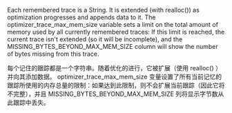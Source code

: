 Each remembered trace is a String. It is extended (with realloc()) as optimization progresses and appends data to it. The optimizer_trace_max_mem_size variable sets a limit on the total amount of memory used by all currently remembered traces: If this limit is reached, the current trace isn't extended (so it will be incomplete), and the MISSING_BYTES_BEYOND_MAX_MEM_SIZE column will show the number of bytes missing from this trace.

每个记住的跟踪都是一个字符串。随着优化的进行，它被扩展（使用 realloc() ）并向其添加数据。 optimizer_trace_max_mem_size 变量设置了所有当前记忆的跟踪所使用的内存总量的限制：如果达到此限制，则不会扩展当前跟踪（因此它将不完整），并且 MISSING_BYTES_BEYOND_MAX_MEM_SIZE 列将显示字节数从此跟踪中丢失。

